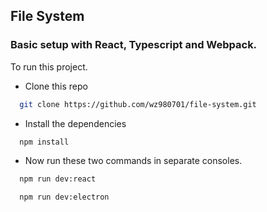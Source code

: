 ## File System
### Basic setup with React, Typescript and Webpack.

To run this project.

- Clone this repo

```bash
  git clone https://github.com/wz980701/file-system.git
```

- Install the dependencies

```bash
  npm install
```

- Now run these two commands in separate consoles.

```bash
  npm run dev:react
```

```bash
  npm run dev:electron
```